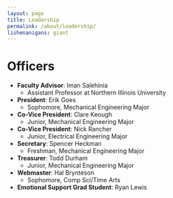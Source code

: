 ```yaml
---
layout: page 
title: Leadership
permalink: /about/leadership/
lishenanigans: giant
---
```


# Officers
* **Faculty Advisor**: Iman Salehinia
  * Assistant Professor at Northern Illinois University
* **President**: Erik Goes
  * Sophomore, Mechanical Engineering Major
* **Co-Vice President**: Clare Keough
  * Junior, Mechanical Engineering Major
* **Co-Vice President**: Nick Rancher
  * Junior, Electrical Engineering Major
* **Secretary**: Spencer Heckman
  * Freshman, Mechanical Engineering Major
* **Treasurer**: Todd Durham 
  * Junior, Mechanical Engineering Major
* **Webmaster**: Hal Brynteson 
  * Sophomore, Comp Sci/Time Arts
* **Emotional Support Grad Student**: Ryan Lewis
